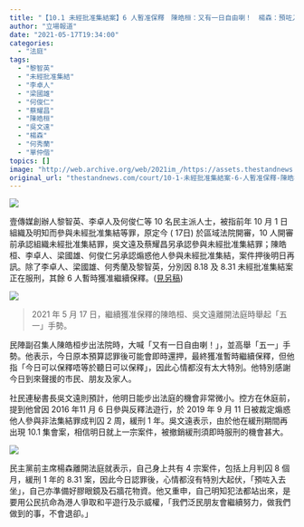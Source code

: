 ```yaml
---
title: "【10.1 未經批准集結案】6 人暫准保釋　陳皓桓：又有一日自由喇！　楊森：預咗入去坐"
author: "立場報道"
date: "2021-05-17T19:34:00"
categories:
  - "法庭"
tags:
  - "黎智英"
  - "未經批准集結"
  - "李卓人"
  - "梁國雄"
  - "何俊仁"
  - "蔡耀昌"
  - "陳皓桓"
  - "吳文遠"
  - "楊森"
  - "何秀蘭"
  - "單仲偕"
topics: []
image: "http://web.archive.org/web/2021im_/https://assets.thestandnews.com/media/photos/qg_yBEbn.png"
original_url: "thestandnews.com/court/10-1-未經批准集結案-6-人暫准保釋-陳皓桓-又有一日自由喇-楊森-預咗入去坐"
---
```

![](http://web.archive.org/web/2021im_/https://assets.thestandnews.com/media/photos/qg_yBEbn.png)

壹傳媒創辦人黎智英、李卓人及何俊仁等 10 名民主派人士，被指前年 10 月 1 日組織及明知而參與未經批准集結等罪，原定今 ( 17日) 於區域法院開審，10 人開審前承認組織未經批准集結罪，吳文遠及蔡耀昌另承認參與未經批准集結罪；陳皓桓、李卓人、梁國雄、何俊仁另承認煽惑他人參與未經批准集結，案件押後明日再訊。除了李卓人、梁國雄、何秀蘭及黎智英，分別因 8.18 及 8.31 未經批准集結案正在服刑，其餘 6 人暫時獲准繼續保釋。([見另稿](../../court/10-1-%E6%9C%AA%E7%B6%93%E6%89%B9%E5%87%86%E9%9B%86%E7%B5%90%E6%A1%88-10-%E8%A2%AB%E5%91%8A%E5%85%A8%E8%AA%8D%E7%BD%AA-5-28-%E5%88%A4%E5%88%91-6-%E4%BA%BA%E6%9A%AB%E5%87%86%E7%B9%BC%E7%BA%8C%E4%BF%9D%E9%87%8B/))

![](http://web.archive.org/web/2021im_/https://assets.thestandnews.com/media/photos/1_Twj2A.png)
> 2021 年 5 月 17 日，繼續獲准保釋的陳皓桓、吳文遠離開法庭時舉起「五一」手勢。

民陣副召集人陳皓桓步出法院時，大喊「又有一日自由喇！」，並高舉「五一」手勢。他表示，今日原本預算認罪後可能會即時還押，最終獲准暫時繼續保釋，但他指「今日可以保釋唔等於聽日可以保釋」，因此心情都沒有太大特別。他特別感謝今日到來聲援的市民、朋友及家人。

社民連秘書長吳文遠則預計，他明日能步出法庭的機會非常微小。控方在休庭前，提到他曾因 2016 年11 月 6 日參與反釋法遊行，於 2019 年 9 月 11 日被裁定煽惑他人參與非法集結罪成判囚 2 周，緩刑 1 年。吳文遠表示，由於他在緩刑期間再出現 10.1 集會案，相信明日就上一宗案件，被撤銷緩刑須即時服刑的機會甚大。

![](http://web.archive.org/web/2021im_/https://assets.thestandnews.com/media/photos/2_VfDd5.png)

民主黨前主席楊森離開法庭就表示，自己身上共有 4 宗案件，包括上月判囚 8 個月，緩刑 1 年的 8.31 案，因此今日認罪後，心情都沒有特別大起伏，「預咗入去坐」，自己亦準備好膠眼鏡及石牆花物資。他又重申，自己明知犯法都站出來，是要用公民抗命為港人爭取和平遊行及示威權，「我們泛民朋友會繼續努力，做我們做到的事，不會退卻。」